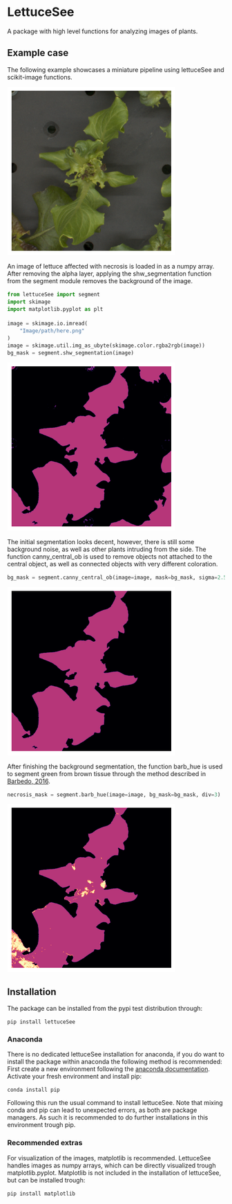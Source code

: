 # LettuceSee
A package with high level functions for analyzing images of plants.

## Example case
The following example showcases a miniature pipeline using lettuceSee and 
scikit-image functions. 

![](https://github.com/Chizz98/LettuceSee/raw/main/readme_images/original_image.png "Input image")

An image of lettuce affected with necrosis is loaded in as a numpy array. 
After removing the alpha layer, applying the shw_segmentation function from the
segment module removes the background of the image. 

```python
from lettuceSee import segment
import skimage
import matplotlib.pyplot as plt

image = skimage.io.imread(
    "Image/path/here.png"
)
image = skimage.util.img_as_ubyte(skimage.color.rgba2rgb(image))
bg_mask = segment.shw_segmentation(image)
```

![](https://github.com/Chizz98/LettuceSee/raw/main/readme_images/bg_mask1.png "Background mask")

The initial segmentation looks decent, however, there is still some background 
noise, as well as other plants intruding from the side. The function 
canny_central_ob is used to remove objects not attached to the central object, 
as well as connected objects with very different coloration.
```python
bg_mask = segment.canny_central_ob(image=image, mask=bg_mask, sigma=2.5)
```

![](https://github.com/Chizz98/LettuceSee/raw/main/readme_images/bg_mask2.png "Cleaned background mask")

After finishing the background segmentation, the function barb_hue is used to 
segment green from brown tissue through the method described in 
[Barbedo, 2016](https://doi.org/10.1007/s40858-016-0090-8).

```python
necrosis_mask = segment.barb_hue(image=image, bg_mask=bg_mask, div=3)
```
![](https://github.com/Chizz98/LettuceSee/raw/main/readme_images/necrosis_mask.png "Background + necrosis mask")

## Installation
The package can be installed from the pypi test distribution through:
```shell
pip install lettuceSee
```

### Anaconda
There is no dedicated lettuceSee installation for anaconda, if you do want to 
install the package within anaconda the following method is recommended:
First create a new environment following the [anaconda documentation](https://conda.io/projects/conda/en/latest/user-guide/tasks/manage-environments.html#creating-an-environment-with-commands). 
Activate your fresh environment and install pip:
```shell
conda install pip
```
Following this run the usual command to install lettuceSee. Note that mixing 
conda and pip can lead to unexpected errors, as both are package managers. As 
such it is recommended to do further installations in this environment trough 
pip.

### Recommended extras
For visualization of the images, matplotlib is recommended. LettuceSee handles 
images as numpy arrays, which can be directly visualized trough 
matplotlib.pyplot. Matplotlib is not included in the installation of lettuceSee,
but can be installed trough:
```shell
pip install matplotlib
```